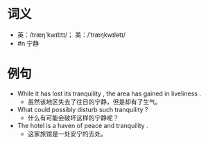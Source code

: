 # 词义
- 英：/træŋ'kwɪlɪtɪ/； 美：/ˈtræŋkwɪlətɪ/
- #n 宁静
# 例句
- While it has lost its tranquility , the area has gained in liveliness .
	- 虽然该地区失去了往日的宁静，但是却有了生气。
- What could possibly disturb such tranquility ?
	- 什么有可能会破坏这样的宁静呢？
- The hotel is a haven of peace and tranquility .
	- 这家旅馆是一处安宁的去处。
